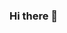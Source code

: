### Hi there 👋

<!--
**athiradevan22/athiradevan22** is a ✨ _special_ ✨ repository because its `README.md` (this file) appears on your GitHub profile.

Here are some ideas to get you started:

- 🔭 I’m currently working on IoT
- 🌱 I’m currently learning Data Science
- 👯 I’m looking to collaborate on 
- 🤔 I’m looking for help with Data Science
- 💬 Ask me about 
- 📫 How to reach me:
- 😄 Pronouns: She, Her
- ⚡ Fun fact: 
-->
